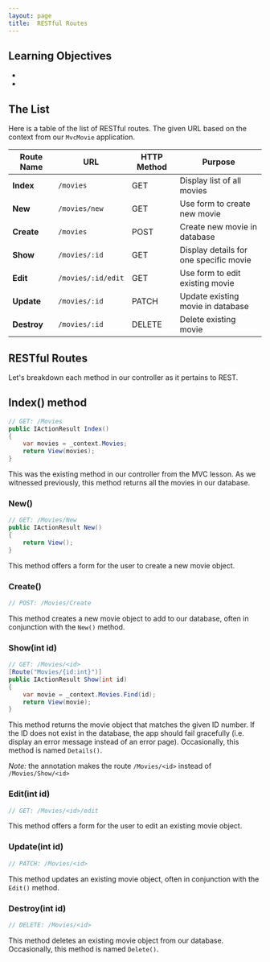 ```yaml
---
layout: page
title:  RESTful Routes
---
```


## Learning Objectives
*
*


## The List


Here is a table of the list of RESTful routes. The given URL based on the context from our `MvcMovie` application.


| Route Name | URL | HTTP Method | Purpose |
|--|--|--|--|
| **Index** | `/movies` | GET | Display list of all movies |
| **New** | `/movies/new` | GET | Use form to create new movie |
| **Create** | `/movies` | POST | Create new movie in database |
| **Show** | `/movies/:id` | GET | Display details for one specific movie |
| **Edit** | `/movies/:id/edit` | GET | Use form to edit existing movie |
| **Update** | `/movies/:id` | PATCH | Update existing movie in database |
| **Destroy** | `/movies/:id` | DELETE | Delete existing movie |

## RESTful Routes
Let's breakdown each method in our controller as it pertains to REST.

## Index() method


```c#
// GET: /Movies
public IActionResult Index()
{
    var movies = _context.Movies;
    return View(movies);
}
```


This was the existing method in our controller from the MVC lesson. As we witnessed previously, this method returns all the movies in our database.


### New()


```c#
// GET: /Movies/New
public IActionResult New()
{
    return View();
}
```


This method offers a form for the user to create a new movie object.


### Create()
```c#
// POST: /Movies/Create
```


This method creates a new movie object to add to our database, often in conjunction with the `New()` method.


### Show(int id)


```c#
// GET: /Movies/<id>
[Route("Movies/{id:int}")]
public IActionResult Show(int id)
{
    var movie = _context.Movies.Find(id);
    return View(movie);
}
```


This method returns the movie object that matches the given ID number. If the ID does not exist in the database, the app should fail gracefully (i.e. display an error message instead of an error page). Occasionally, this method is named `Details()`.


*Note:* the annotation makes the route `/Movies/<id>` instead of `/Movies/Show/<id>`


### Edit(int id)
```c#
// GET: /Movies/<id>/edit
```


This method offers a form for the user to edit an existing movie object.


### Update(int id)
```c#
// PATCH: /Movies/<id>
```


This method updates an existing movie object, often in conjunction with the `Edit()` method.


### Destroy(int id)
```c#
// DELETE: /Movies/<id>
```


This method deletes an existing movie object from our database. Occasionally, this method is named `Delete()`.

